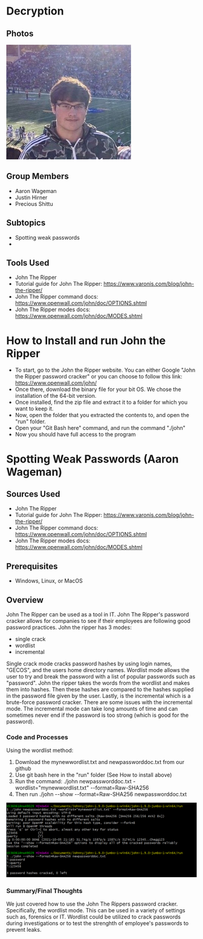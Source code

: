# Decryption

## Photos
![KUpic.JPG](KUpic.jpg)

## Group Members
 - Aaron Wageman
 - Justin Hirner
 - Precious Shittu

## Subtopics
 - Spotting weak passwords 
 - 


## Tools Used
 - John The Ripper
 - Tutorial guide for John The Ripper: https://www.varonis.com/blog/john-the-ripper/
 - John The Ripper command docs: https://www.openwall.com/john/doc/OPTIONS.shtml
 - John The Ripper modes docs: https://www.openwall.com/john/doc/MODES.shtml

# How to Install and run John the Ripper
 - To start, go to the John the Ripper website. You can either Google "John the Ripper password cracker" or you can choose to follow this link: https://www.openwall.com/john/
 - Once there, download the binary file for your bit OS. We chose the installation of the 64-bit version. 
 - Once installed, find the zip file and extract it to a folder for which you want to keep it. 
 - Now, open the folder that you extracted the contents to, and open the "run" folder. 
 - Open your "Git Bash here" command, and run the command "./john"
 - Now you should have full access to the program


# Spotting Weak Passwords (Aaron Wageman)

## Sources Used
 - John The Ripper
 - Tutorial guide for John The Ripper: https://www.varonis.com/blog/john-the-ripper/
 - John The Ripper command docs: https://www.openwall.com/john/doc/OPTIONS.shtml
 - John The Ripper modes docs: https://www.openwall.com/john/doc/MODES.shtml

## Prerequisites
- Windows, Linux, or MacOS

## Overview
John The Ripper can be used as a tool in IT. John The Ripper's password cracker allows for companies to see if their employees are following good password practices.
John the ripper has 3 modes:
  - single crack 
  - wordlist
  - incremental

Single crack mode cracks password hashes by using login names, "GECOS", and the users home directory names. Wordlist mode allows the user to try and break the password with a list of popular passwords such as "password". John the ripper takes the words from the wordlist and makes them into hashes. Then these hashes are compared to the hashes supplied in the password file given by the user. Lastly, is the incremental which is a brute-force password cracker. There are some issues with the incremental mode. The incremental mode can take long amounts of time and can sometimes never end if the password is too strong (which is good for the password).

### Code and Processes

Using the wordlist method:
1. Download the mynewwordlist.txt and newpassworddoc.txt from our github
2. Use git bash here in the "run" folder (See How to install above)
3. Run the command: ./john newpassworddoc.txt -wordlist="mynewwordlist.txt" --format=Raw-SHA256
4. Then run ./john --show --format=Raw-SHA256 newpassworddoc.txt

![JTRsnip.PNG](JTRsnip.PNG)


### Summary/Final Thoughts
We just covered how to use the John The Rippers password cracker. Specifically, the wordlist mode. This can be used in a variety of settings such as, forensics or IT. Wordlist could be utilized to crack passwords during investigations or to test the strenghth of employee's passwords to prevent leaks.











